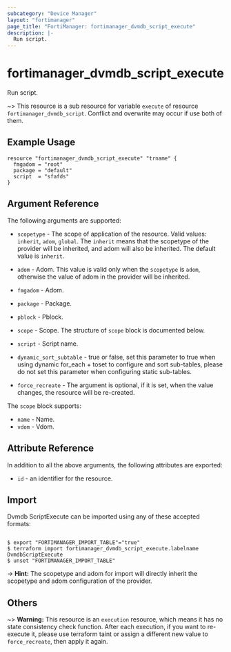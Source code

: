 ```yaml
---
subcategory: "Device Manager"
layout: "fortimanager"
page_title: "FortiManager: fortimanager_dvmdb_script_execute"
description: |-
  Run script.
---
```


# fortimanager_dvmdb_script_execute
Run script.

~> This resource is a sub resource for variable `execute` of resource `fortimanager_dvmdb_script`. Conflict and overwrite may occur if use both of them.



## Example Usage

```hcl
resource "fortimanager_dvmdb_script_execute" "trname" {
  fmgadom = "root"
  package = "default"
  script  = "sfafds"
}
```

## Argument Reference


The following arguments are supported:

* `scopetype` - The scope of application of the resource. Valid values: `inherit`, `adom`, `global`. The `inherit` means that the scopetype of the provider will be inherited, and adom will also be inherited. The default value is `inherit`.
* `adom` - Adom. This value is valid only when the `scopetype` is `adom`, otherwise the value of adom in the provider will be inherited.

* `fmgadom` - Adom.
* `package` - Package.
* `pblock` - Pblock.
* `scope` - Scope. The structure of `scope` block is documented below.
* `script` - Script name.
* `dynamic_sort_subtable` - true or false, set this parameter to true when using dynamic for_each + toset to configure and sort sub-tables, please do not set this parameter when configuring static sub-tables.
* `force_recreate` - The argument is optional, if it is set, when the value changes, the resource will be re-created.

The `scope` block supports:

* `name` - Name.
* `vdom` - Vdom.


## Attribute Reference

In addition to all the above arguments, the following attributes are exported:
* `id` - an identifier for the resource.

## Import

Dvmdb ScriptExecute can be imported using any of these accepted formats:
```

$ export "FORTIMANAGER_IMPORT_TABLE"="true"
$ terraform import fortimanager_dvmdb_script_execute.labelname DvmdbScriptExecute
$ unset "FORTIMANAGER_IMPORT_TABLE"
```
-> **Hint:** The scopetype and adom for import will directly inherit the scopetype and adom configuration of the provider.
## Others

~> **Warning:** This resource is an `execution` resource, which means it has no state consistency check function. After each execution, if you want to re-execute it, please use terraform taint or assign a different new value to `force_recreate`, then apply it again.
